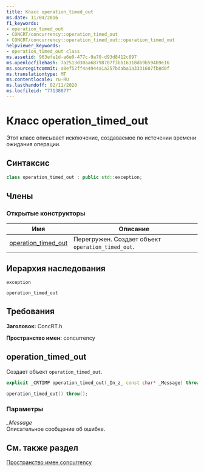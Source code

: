 ```yaml
---
title: Класс operation_timed_out
ms.date: 11/04/2016
f1_keywords:
- operation_timed_out
- CONCRT/concurrency::operation_timed_out
- CONCRT/concurrency::operation_timed_out::operation_timed_out
helpviewer_keywords:
- operation_timed_out class
ms.assetid: 963efe1d-a6e0-477c-9a70-d93d8412c897
ms.openlocfilehash: 7a2513d30aa68798707f3bb16318db9b594b9e16
ms.sourcegitcommit: a8ef52ff4a4944a1a257bdaba1a3331607fb8d0f
ms.translationtype: MT
ms.contentlocale: ru-RU
ms.lasthandoff: 02/11/2020
ms.locfileid: "77138877"
---
```

# <a name="operation_timed_out-class"></a>Класс operation_timed_out

Этот класс описывает исключение, создаваемое по истечении времени ожидания операции.

## <a name="syntax"></a>Синтаксис

```cpp
class operation_timed_out : public std::exception;
```

## <a name="members"></a>Члены

### <a name="public-constructors"></a>Открытые конструкторы

|Имя|Описание|
|----------|-----------------|
|[operation_timed_out](#ctor)|Перегружен. Создает объект `operation_timed_out`.|

## <a name="inheritance-hierarchy"></a>Иерархия наследования

`exception`

`operation_timed_out`

## <a name="requirements"></a>Требования

**Заголовок:** ConcRT.h

**Пространство имен:** concurrency

## <a name="ctor"></a>operation_timed_out

Создает объект `operation_timed_out`.

```cpp
explicit _CRTIMP operation_timed_out(_In_z_ const char* _Message) throw();

operation_timed_out() throw();
```

### <a name="parameters"></a>Параметры

*_Message*<br/>
Описательное сообщение об ошибке.

## <a name="see-also"></a>См. также раздел

[Пространство имен concurrency](concurrency-namespace.md)
